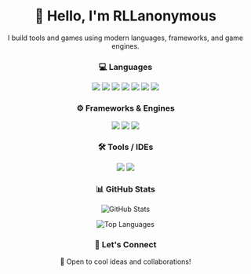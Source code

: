 <h1 align="center">👋 Hello, I'm RLLanonymous</h1>

<p align="center">
  I build tools and games using modern languages, frameworks, and game engines.
</p>

<h3 align="center">💻 Languages</h3>

<p align="center">
  <img src="https://github.com/user-attachments/assets/d06845f0-e9db-41b1-be2b-1eee8e589bbe" style="vertical-align:top margin:6px 4px" />
  <img src="https://github.com/user-attachments/assets/66830843-0b5d-43cc-bcdd-38d84aa2fea5" style="vertical-align:top margin:6px 4px" />
  <img src="https://github.com/user-attachments/assets/474a7dd1-e9f5-4e66-ac7e-7b6d276f4f22" style="vertical-align:top margin:6px 4px" />
  <img src="https://github.com/user-attachments/assets/5e8db28c-4e68-459b-bc66-80a0b4976877" style="vertical-align:top margin:6px 4px" />
  <img src="https://github.com/user-attachments/assets/3d1aaf8b-c1d8-4912-9ebb-82135b94c8bb" style="vertical-align:top margin:6px 4px" />
  <img src="https://github.com/user-attachments/assets/3ccef6be-dde3-40a7-9599-e0c23bc2f06a" style="vertical-align:top margin:6px 4px" />
  <img src="https://github.com/user-attachments/assets/45115e2a-9dfc-49e6-a5ad-0a291f1d0d72" style="vertical-align:top margin:6px 4px" />
</p>

<h3 align="center">⚙️ Frameworks & Engines</h3>

<p align="center">
  <img src="https://github.com/user-attachments/assets/81355708-5980-4779-bfee-06a9e148aec7" style="vertical-align:top margin:6px 4px" />
  <img src="https://github.com/user-attachments/assets/99ed9245-2412-4840-9acc-1368d1fded4d" style="vertical-align:top margin:6px 4px" />
  <img src="https://github.com/user-attachments/assets/adedef21-67d1-4be0-9bf7-13cce9961800" style="vertical-align:top margin:6px 4px" />
</p>

<h3 align="center">🛠️ Tools / IDEs</h3>

<p align="center">
  <img src="https://github.com/user-attachments/assets/e0a7a60f-2265-44a5-a704-04153ee0ef89" style="vertical-align:top margin:6px 4px" />
  <img src="https://github.com/user-attachments/assets/c2a42059-abd1-461b-aa62-8af6e8992498" style="vertical-align:top margin:6px 4px" />
</p>

<h3 align="center">📊 GitHub Stats</h3>

<p align="center">
  <img src="https://github-readme-stats.vercel.app/api?username=RLLanonymous&show_icons=true&theme=tokyonight&hide_border=true&rank_icon=github" alt="GitHub Stats" />
</p>

<p align="center">
  <img src="https://github-readme-stats.vercel.app/api/top-langs/?username=RLLanonymous&layout=donut&langs_count=15&theme=tokyonight&hide_border=true" alt="Top Languages" />

</p>

<h3 align="center">🔗 Let's Connect</h3>

<p align="center">
  🚀 Open to cool ideas and collaborations!
</p>
